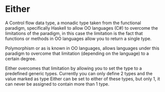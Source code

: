 # Either

A Control flow data type, a monadic type taken from the functional paradigm, specifically Haskell to allow OO languages (C#) 
to overcome the limitations of the paradigm, in this case the limitation is the fact that functions or methods in OO languages
allow you to return a single type. 

Polymorphism or as is known in OO languages, allows languages under this paradigm to overcome that limitation (depending on the language) 
to a certain degree. 

Either overcomes that limitation by allowing you to set the type to a predefined generic types. Currently you can only define 2 types
and the value marked as type Either can be set to either of these types, but only 1, it can never be assigned to contain more than 1 type.
